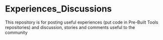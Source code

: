 # Experiences_Discussions
This repository is for posting useful experiences (put code in Pre-Built Tools repositories) and discussion, stories and comments useful to the community
